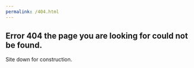 ```yaml
---
permalink: /404.html
---
```


## Error 404 the page you are looking for could not be found.

Site down for construction.
